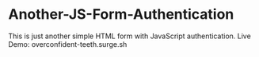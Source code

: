# Another-JS-Form-Authentication
This is just another simple HTML form with JavaScript authentication.
Live Demo: overconfident-teeth.surge.sh
